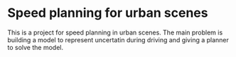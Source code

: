 # Speed planning for urban scenes
This is a project for speed planning in urban scenes. The main problem is building a model to represent uncertatin during driving and giving a planner to solve the model.
